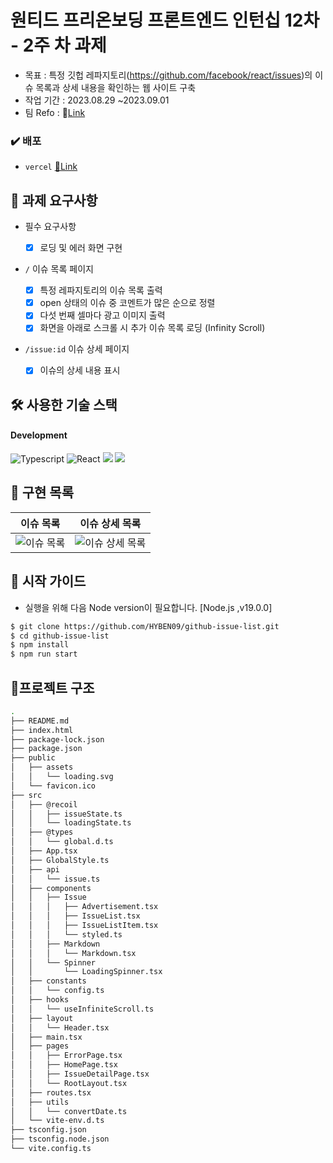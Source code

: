 # 원티드 프리온보딩 프론트엔드 인턴십 12차 - 2주 차 과제

- 목표 : 특정 깃헙 레파지토리(https://github.com/facebook/react/issues)의 이슈 목록과 상세 내용을 확인하는 웹 사이트 구축
- 작업 기간 : 2023.08.29 ~2023.09.01
- 팀 Refo : 🔗[Link](https://github.com/WantedTeam17/pre-onboarding-12th-2-17)

### ✔️ 배포

- `vercel` [🔗Link](https://github-issue-list-zeta.vercel.app/)


## 📝 과제 요구사항

- 필수 요구사항

  - [x] 로딩 및 에러 화면 구현

- `/` 이슈 목록 페이지

  - [x] 특정 레파지토리의 이슈 목록 출력
  - [x] open 상태의 이슈 중 코멘트가 많은 순으로 정렬
  - [x] 다섯 번째 셀마다 광고 이미지 출력
  - [x] 화면을 아래로 스크롤 시 추가 이슈 목록 로딩 (Infinity Scroll)

- `/issue:id` 이슈 상세 페이지
  - [x] 이슈의 상세 내용 표시

## 🛠️ 사용한 기술 스택

#### Development

![Typescript](https://img.shields.io/badge/Typescript-3366CC?style=for-the-badge&logo=Javascript&logoColor=black)
![React](https://img.shields.io/badge/React-20232A?style=for-the-badge&logo=react&logoColor=61DAFB)
<img src="https://img.shields.io/badge/styled components-DB7093?style=for-the-badge&logo=styled-components&logoColor=white"/>
<img src="https://img.shields.io/badge/recoil-CCCCFF?style=for-the-badge&logo=recoil&logoColor=white"/>


## 📌 구현 목록

| 이슈 목록                        | 이슈 상세 목록                           |
| -------------------------------- | ------------------------------------ |
| ![이슈 목록](https://github.com/HYBEN09/github-issue-list/assets/104710243/0a0d326e-fb77-466c-8a6b-1d2a63d86ba1) | ![이슈 상세 목록](https://github.com/HYBEN09/github-issue-list/assets/104710243/b618433d-354f-4d5f-9270-8233e15e321c)




## 🛫 시작 가이드

- 실행을 위해 다음 Node version이 필요합니다. [Node.js ,v19.0.0]

```bash
$ git clone https://github.com/HYBEN09/github-issue-list.git
$ cd github-issue-list
$ npm install
$ npm run start
```



## 🌲프로젝트 구조

```bash
.
├── README.md
├── index.html
├── package-lock.json
├── package.json
├── public
│   ├── assets
│   │   └── loading.svg
│   └── favicon.ico
├── src
│   ├── @recoil
│   │   ├── issueState.ts
│   │   └── loadingState.ts
│   ├── @types
│   │   └── global.d.ts
│   ├── App.tsx
│   ├── GlobalStyle.ts
│   ├── api
│   │   └── issue.ts
│   ├── components
│   │   ├── Issue
│   │   │   ├── Advertisement.tsx
│   │   │   ├── IssueList.tsx
│   │   │   ├── IssueListItem.tsx
│   │   │   └── styled.ts
│   │   ├── Markdown
│   │   │   └── Markdown.tsx
│   │   └── Spinner
│   │       └── LoadingSpinner.tsx
│   ├── constants
│   │   └── config.ts
│   ├── hooks
│   │   └── useInfiniteScroll.ts
│   ├── layout
│   │   └── Header.tsx
│   ├── main.tsx
│   ├── pages
│   │   ├── ErrorPage.tsx
│   │   ├── HomePage.tsx
│   │   ├── IssueDetailPage.tsx
│   │   └── RootLayout.tsx
│   ├── routes.tsx
│   ├── utils
│   │   └── convertDate.ts
│   └── vite-env.d.ts
├── tsconfig.json
├── tsconfig.node.json
└── vite.config.ts
```
